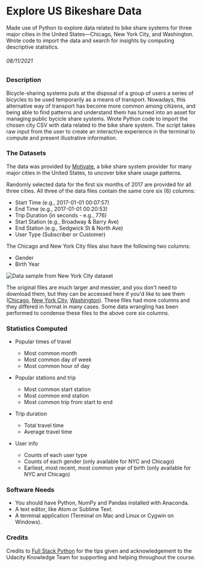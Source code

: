 # Explore US Bikeshare Data
Made use of Python to explore data related to bike share systems for three major cities in the United States—Chicago, New York City, and Washington. Wrote code to import the data and search for insights by computing descriptive statistics.
###### 08/11/2021

### Description
Bicycle-sharing systems puts at the disposal of a group of users a series of bicycles to be used temporarily as a means of transport. Nowadays, this alternative way of transport has become more common among citizens, and being able to find patterns and understand them has turned into an asset for managing public bycicle share systems.
Wrote Python code to import the chosen city CSV with data related to the bike share system. The script takes raw input from the user to create an interactive experience in the terminal to compute and present illustrative information.

### The Datasets
The data was provided by [Motivate](https://www.motivateco.com/), a bike share system provider for many major cities in the United States, to uncover bike share usage patterns.

Randomly selected data for the first six months of 2017 are provided for all three cities. All three of the data files contain the same core six (6) columns:

* Start Time (e.g., 2017-01-01 00:07:57)
* End Time (e.g., 2017-01-01 00:20:53)
* Trip Duration (in seconds - e.g., 776)
* Start Station (e.g., Broadway & Barry Ave)
* End Station (e.g., Sedgwick St & North Ave)
* User Type (Subscriber or Customer)

The Chicago and New York City files also have the following two columns:

* Gender
* Birth Year

![Data sample from New York City dataset](https://video.udacity-data.com/topher/2018/March/5aa771dc_nyc-data/nyc-data.png)

The original files are much larger and messier, and you don't need to download them, but they can be accessed here if you'd like to see them ([Chicago](https://www.divvybikes.com/system-data), [New York City](https://www.citibikenyc.com/system-data), [Washington](https://www.capitalbikeshare.com/system-data)). These files had more columns and they differed in format in many cases. Some data wrangling has been performed to condense these files to the above core six columns.

### Statistics Computed
* Popular times of travel
  * Most common month
  * Most common day of week
  * Most common hour of day

* Popular stations and trip
  * Most common start station
  * Most common end station
  * Most common trip from start to end

* Trip duration
  * Total travel time
  * Average travel time

* User info
  * Counts of each user type
  * Counts of each gender (only available for NYC and Chicago)
  * Earliest, most recent, most common year of birth (only available for NYC and Chicago)

### Software Needs
* You should have Python, NumPy and Pandas installed with Anaconda.
* A text editor, like Atom or Sublime Text.
* A terminal application (Terminal on Mac and Linux or Cygwin on Windows).

### Credits
Credits to [Full Stack Python](https://www.fullstackpython.com/) for the tips given and acknowledgement to the Udacity Knowledge Team for supporting and helping throughout the course.



